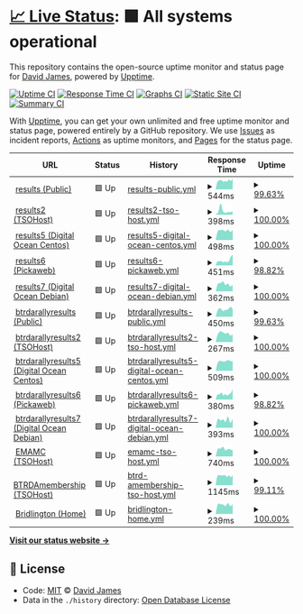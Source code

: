 # [📈 Live Status](https://David-A-James.github.io/upptime): <!--live status--> **🟩 All systems operational**

This repository contains the open-source uptime monitor and status page for [David James](https://David-A-James.github.io/upptime), powered by [Upptime](https://github.com/upptime/upptime).

[![Uptime CI](https://github.com/koj-co/upptime/workflows/Uptime%20CI/badge.svg)](https://github.com/koj-co/upptime/actions?query=workflow%3A%22Uptime+CI%22)
[![Response Time CI](https://github.com/koj-co/upptime/workflows/Response%20Time%20CI/badge.svg)](https://github.com/koj-co/upptime/actions?query=workflow%3A%22Response+Time+CI%22)
[![Graphs CI](https://github.com/koj-co/upptime/workflows/Graphs%20CI/badge.svg)](https://github.com/koj-co/upptime/actions?query=workflow%3A%22Graphs+CI%22)
[![Static Site CI](https://github.com/koj-co/upptime/workflows/Static%20Site%20CI/badge.svg)](https://github.com/koj-co/upptime/actions?query=workflow%3A%22Static+Site+CI%22)
[![Summary CI](https://github.com/koj-co/upptime/workflows/Summary%20CI/badge.svg)](https://github.com/koj-co/upptime/actions?query=workflow%3A%22Summary+CI%22)

With [Upptime](https://upptime.js.org), you can get your own unlimited and free uptime monitor and status page, powered entirely by a GitHub repository. We use [Issues](https://github.com/David-A-James/upptime/issues) as incident reports, [Actions](https://github.com/David-A-James/upptime/actions) as uptime monitors, and [Pages](https://David-A-James.github.io/upptime) for the status page.

<!--start: status pages-->
<!-- This summary is generated by Upptime (https://github.com/upptime/upptime) -->
<!-- Do not edit this manually, your changes will be overwritten -->
<!-- prettier-ignore -->
| URL | Status | History | Response Time | Uptime |
| --- | ------ | ------- | ------------- | ------ |
| <img alt="" src="https://favicons.githubusercontent.com/results.djames.org.uk" height="13"> [results (Public)](http://results.djames.org.uk/) | 🟩 Up | [results-public.yml](https://github.com/David-A-James/upptime/commits/HEAD/history/results-public.yml) | <details><summary><img alt="Response time graph" src="./graphs/results-public/response-time-week.png" height="20"> 544ms</summary><br><a href="https://David-A-James.github.io/upptime/history/results-public"><img alt="Response time 483" src="https://img.shields.io/endpoint?url=https%3A%2F%2Fraw.githubusercontent.com%2FDavid-A-James%2Fupptime%2FHEAD%2Fapi%2Fresults-public%2Fresponse-time.json"></a><br><a href="https://David-A-James.github.io/upptime/history/results-public"><img alt="24-hour response time 569" src="https://img.shields.io/endpoint?url=https%3A%2F%2Fraw.githubusercontent.com%2FDavid-A-James%2Fupptime%2FHEAD%2Fapi%2Fresults-public%2Fresponse-time-day.json"></a><br><a href="https://David-A-James.github.io/upptime/history/results-public"><img alt="7-day response time 544" src="https://img.shields.io/endpoint?url=https%3A%2F%2Fraw.githubusercontent.com%2FDavid-A-James%2Fupptime%2FHEAD%2Fapi%2Fresults-public%2Fresponse-time-week.json"></a><br><a href="https://David-A-James.github.io/upptime/history/results-public"><img alt="30-day response time 518" src="https://img.shields.io/endpoint?url=https%3A%2F%2Fraw.githubusercontent.com%2FDavid-A-James%2Fupptime%2FHEAD%2Fapi%2Fresults-public%2Fresponse-time-month.json"></a><br><a href="https://David-A-James.github.io/upptime/history/results-public"><img alt="1-year response time 483" src="https://img.shields.io/endpoint?url=https%3A%2F%2Fraw.githubusercontent.com%2FDavid-A-James%2Fupptime%2FHEAD%2Fapi%2Fresults-public%2Fresponse-time-year.json"></a></details> | <details><summary><a href="https://David-A-James.github.io/upptime/history/results-public">99.63%</a></summary><a href="https://David-A-James.github.io/upptime/history/results-public"><img alt="All-time uptime 99.91%" src="https://img.shields.io/endpoint?url=https%3A%2F%2Fraw.githubusercontent.com%2FDavid-A-James%2Fupptime%2FHEAD%2Fapi%2Fresults-public%2Fuptime.json"></a><br><a href="https://David-A-James.github.io/upptime/history/results-public"><img alt="24-hour uptime 100.00%" src="https://img.shields.io/endpoint?url=https%3A%2F%2Fraw.githubusercontent.com%2FDavid-A-James%2Fupptime%2FHEAD%2Fapi%2Fresults-public%2Fuptime-day.json"></a><br><a href="https://David-A-James.github.io/upptime/history/results-public"><img alt="7-day uptime 99.63%" src="https://img.shields.io/endpoint?url=https%3A%2F%2Fraw.githubusercontent.com%2FDavid-A-James%2Fupptime%2FHEAD%2Fapi%2Fresults-public%2Fuptime-week.json"></a><br><a href="https://David-A-James.github.io/upptime/history/results-public"><img alt="30-day uptime 99.76%" src="https://img.shields.io/endpoint?url=https%3A%2F%2Fraw.githubusercontent.com%2FDavid-A-James%2Fupptime%2FHEAD%2Fapi%2Fresults-public%2Fuptime-month.json"></a><br><a href="https://David-A-James.github.io/upptime/history/results-public"><img alt="1-year uptime 99.91%" src="https://img.shields.io/endpoint?url=https%3A%2F%2Fraw.githubusercontent.com%2FDavid-A-James%2Fupptime%2FHEAD%2Fapi%2Fresults-public%2Fuptime-year.json"></a></details>
| <img alt="" src="https://favicons.githubusercontent.com/results2.djames.org.uk" height="13"> [results2 (TSOHost)](http://results2.djames.org.uk/) | 🟩 Up | [results2-tso-host.yml](https://github.com/David-A-James/upptime/commits/HEAD/history/results2-tso-host.yml) | <details><summary><img alt="Response time graph" src="./graphs/results2-tso-host/response-time-week.png" height="20"> 398ms</summary><br><a href="https://David-A-James.github.io/upptime/history/results2-tso-host"><img alt="Response time 274" src="https://img.shields.io/endpoint?url=https%3A%2F%2Fraw.githubusercontent.com%2FDavid-A-James%2Fupptime%2FHEAD%2Fapi%2Fresults2-tso-host%2Fresponse-time.json"></a><br><a href="https://David-A-James.github.io/upptime/history/results2-tso-host"><img alt="24-hour response time 276" src="https://img.shields.io/endpoint?url=https%3A%2F%2Fraw.githubusercontent.com%2FDavid-A-James%2Fupptime%2FHEAD%2Fapi%2Fresults2-tso-host%2Fresponse-time-day.json"></a><br><a href="https://David-A-James.github.io/upptime/history/results2-tso-host"><img alt="7-day response time 398" src="https://img.shields.io/endpoint?url=https%3A%2F%2Fraw.githubusercontent.com%2FDavid-A-James%2Fupptime%2FHEAD%2Fapi%2Fresults2-tso-host%2Fresponse-time-week.json"></a><br><a href="https://David-A-James.github.io/upptime/history/results2-tso-host"><img alt="30-day response time 271" src="https://img.shields.io/endpoint?url=https%3A%2F%2Fraw.githubusercontent.com%2FDavid-A-James%2Fupptime%2FHEAD%2Fapi%2Fresults2-tso-host%2Fresponse-time-month.json"></a><br><a href="https://David-A-James.github.io/upptime/history/results2-tso-host"><img alt="1-year response time 274" src="https://img.shields.io/endpoint?url=https%3A%2F%2Fraw.githubusercontent.com%2FDavid-A-James%2Fupptime%2FHEAD%2Fapi%2Fresults2-tso-host%2Fresponse-time-year.json"></a></details> | <details><summary><a href="https://David-A-James.github.io/upptime/history/results2-tso-host">100.00%</a></summary><a href="https://David-A-James.github.io/upptime/history/results2-tso-host"><img alt="All-time uptime 99.94%" src="https://img.shields.io/endpoint?url=https%3A%2F%2Fraw.githubusercontent.com%2FDavid-A-James%2Fupptime%2FHEAD%2Fapi%2Fresults2-tso-host%2Fuptime.json"></a><br><a href="https://David-A-James.github.io/upptime/history/results2-tso-host"><img alt="24-hour uptime 100.00%" src="https://img.shields.io/endpoint?url=https%3A%2F%2Fraw.githubusercontent.com%2FDavid-A-James%2Fupptime%2FHEAD%2Fapi%2Fresults2-tso-host%2Fuptime-day.json"></a><br><a href="https://David-A-James.github.io/upptime/history/results2-tso-host"><img alt="7-day uptime 100.00%" src="https://img.shields.io/endpoint?url=https%3A%2F%2Fraw.githubusercontent.com%2FDavid-A-James%2Fupptime%2FHEAD%2Fapi%2Fresults2-tso-host%2Fuptime-week.json"></a><br><a href="https://David-A-James.github.io/upptime/history/results2-tso-host"><img alt="30-day uptime 100.00%" src="https://img.shields.io/endpoint?url=https%3A%2F%2Fraw.githubusercontent.com%2FDavid-A-James%2Fupptime%2FHEAD%2Fapi%2Fresults2-tso-host%2Fuptime-month.json"></a><br><a href="https://David-A-James.github.io/upptime/history/results2-tso-host"><img alt="1-year uptime 99.94%" src="https://img.shields.io/endpoint?url=https%3A%2F%2Fraw.githubusercontent.com%2FDavid-A-James%2Fupptime%2FHEAD%2Fapi%2Fresults2-tso-host%2Fuptime-year.json"></a></details>
| <img alt="" src="https://favicons.githubusercontent.com/results5.djames.org.uk" height="13"> [results5 (Digital Ocean Centos)](https://results5.djames.org.uk/) | 🟩 Up | [results5-digital-ocean-centos.yml](https://github.com/David-A-James/upptime/commits/HEAD/history/results5-digital-ocean-centos.yml) | <details><summary><img alt="Response time graph" src="./graphs/results5-digital-ocean-centos/response-time-week.png" height="20"> 498ms</summary><br><a href="https://David-A-James.github.io/upptime/history/results5-digital-ocean-centos"><img alt="Response time 468" src="https://img.shields.io/endpoint?url=https%3A%2F%2Fraw.githubusercontent.com%2FDavid-A-James%2Fupptime%2FHEAD%2Fapi%2Fresults5-digital-ocean-centos%2Fresponse-time.json"></a><br><a href="https://David-A-James.github.io/upptime/history/results5-digital-ocean-centos"><img alt="24-hour response time 468" src="https://img.shields.io/endpoint?url=https%3A%2F%2Fraw.githubusercontent.com%2FDavid-A-James%2Fupptime%2FHEAD%2Fapi%2Fresults5-digital-ocean-centos%2Fresponse-time-day.json"></a><br><a href="https://David-A-James.github.io/upptime/history/results5-digital-ocean-centos"><img alt="7-day response time 498" src="https://img.shields.io/endpoint?url=https%3A%2F%2Fraw.githubusercontent.com%2FDavid-A-James%2Fupptime%2FHEAD%2Fapi%2Fresults5-digital-ocean-centos%2Fresponse-time-week.json"></a><br><a href="https://David-A-James.github.io/upptime/history/results5-digital-ocean-centos"><img alt="30-day response time 504" src="https://img.shields.io/endpoint?url=https%3A%2F%2Fraw.githubusercontent.com%2FDavid-A-James%2Fupptime%2FHEAD%2Fapi%2Fresults5-digital-ocean-centos%2Fresponse-time-month.json"></a><br><a href="https://David-A-James.github.io/upptime/history/results5-digital-ocean-centos"><img alt="1-year response time 468" src="https://img.shields.io/endpoint?url=https%3A%2F%2Fraw.githubusercontent.com%2FDavid-A-James%2Fupptime%2FHEAD%2Fapi%2Fresults5-digital-ocean-centos%2Fresponse-time-year.json"></a></details> | <details><summary><a href="https://David-A-James.github.io/upptime/history/results5-digital-ocean-centos">100.00%</a></summary><a href="https://David-A-James.github.io/upptime/history/results5-digital-ocean-centos"><img alt="All-time uptime 100.00%" src="https://img.shields.io/endpoint?url=https%3A%2F%2Fraw.githubusercontent.com%2FDavid-A-James%2Fupptime%2FHEAD%2Fapi%2Fresults5-digital-ocean-centos%2Fuptime.json"></a><br><a href="https://David-A-James.github.io/upptime/history/results5-digital-ocean-centos"><img alt="24-hour uptime 100.00%" src="https://img.shields.io/endpoint?url=https%3A%2F%2Fraw.githubusercontent.com%2FDavid-A-James%2Fupptime%2FHEAD%2Fapi%2Fresults5-digital-ocean-centos%2Fuptime-day.json"></a><br><a href="https://David-A-James.github.io/upptime/history/results5-digital-ocean-centos"><img alt="7-day uptime 100.00%" src="https://img.shields.io/endpoint?url=https%3A%2F%2Fraw.githubusercontent.com%2FDavid-A-James%2Fupptime%2FHEAD%2Fapi%2Fresults5-digital-ocean-centos%2Fuptime-week.json"></a><br><a href="https://David-A-James.github.io/upptime/history/results5-digital-ocean-centos"><img alt="30-day uptime 100.00%" src="https://img.shields.io/endpoint?url=https%3A%2F%2Fraw.githubusercontent.com%2FDavid-A-James%2Fupptime%2FHEAD%2Fapi%2Fresults5-digital-ocean-centos%2Fuptime-month.json"></a><br><a href="https://David-A-James.github.io/upptime/history/results5-digital-ocean-centos"><img alt="1-year uptime 100.00%" src="https://img.shields.io/endpoint?url=https%3A%2F%2Fraw.githubusercontent.com%2FDavid-A-James%2Fupptime%2FHEAD%2Fapi%2Fresults5-digital-ocean-centos%2Fuptime-year.json"></a></details>
| <img alt="" src="https://favicons.githubusercontent.com/results6.djames.org.uk" height="13"> [results6 (Pickaweb)](https://results6.djames.org.uk/) | 🟩 Up | [results6-pickaweb.yml](https://github.com/David-A-James/upptime/commits/HEAD/history/results6-pickaweb.yml) | <details><summary><img alt="Response time graph" src="./graphs/results6-pickaweb/response-time-week.png" height="20"> 451ms</summary><br><a href="https://David-A-James.github.io/upptime/history/results6-pickaweb"><img alt="Response time 451" src="https://img.shields.io/endpoint?url=https%3A%2F%2Fraw.githubusercontent.com%2FDavid-A-James%2Fupptime%2FHEAD%2Fapi%2Fresults6-pickaweb%2Fresponse-time.json"></a><br><a href="https://David-A-James.github.io/upptime/history/results6-pickaweb"><img alt="24-hour response time 610" src="https://img.shields.io/endpoint?url=https%3A%2F%2Fraw.githubusercontent.com%2FDavid-A-James%2Fupptime%2FHEAD%2Fapi%2Fresults6-pickaweb%2Fresponse-time-day.json"></a><br><a href="https://David-A-James.github.io/upptime/history/results6-pickaweb"><img alt="7-day response time 451" src="https://img.shields.io/endpoint?url=https%3A%2F%2Fraw.githubusercontent.com%2FDavid-A-James%2Fupptime%2FHEAD%2Fapi%2Fresults6-pickaweb%2Fresponse-time-week.json"></a><br><a href="https://David-A-James.github.io/upptime/history/results6-pickaweb"><img alt="30-day response time 407" src="https://img.shields.io/endpoint?url=https%3A%2F%2Fraw.githubusercontent.com%2FDavid-A-James%2Fupptime%2FHEAD%2Fapi%2Fresults6-pickaweb%2Fresponse-time-month.json"></a><br><a href="https://David-A-James.github.io/upptime/history/results6-pickaweb"><img alt="1-year response time 451" src="https://img.shields.io/endpoint?url=https%3A%2F%2Fraw.githubusercontent.com%2FDavid-A-James%2Fupptime%2FHEAD%2Fapi%2Fresults6-pickaweb%2Fresponse-time-year.json"></a></details> | <details><summary><a href="https://David-A-James.github.io/upptime/history/results6-pickaweb">98.82%</a></summary><a href="https://David-A-James.github.io/upptime/history/results6-pickaweb"><img alt="All-time uptime 99.81%" src="https://img.shields.io/endpoint?url=https%3A%2F%2Fraw.githubusercontent.com%2FDavid-A-James%2Fupptime%2FHEAD%2Fapi%2Fresults6-pickaweb%2Fuptime.json"></a><br><a href="https://David-A-James.github.io/upptime/history/results6-pickaweb"><img alt="24-hour uptime 94.33%" src="https://img.shields.io/endpoint?url=https%3A%2F%2Fraw.githubusercontent.com%2FDavid-A-James%2Fupptime%2FHEAD%2Fapi%2Fresults6-pickaweb%2Fuptime-day.json"></a><br><a href="https://David-A-James.github.io/upptime/history/results6-pickaweb"><img alt="7-day uptime 98.82%" src="https://img.shields.io/endpoint?url=https%3A%2F%2Fraw.githubusercontent.com%2FDavid-A-James%2Fupptime%2FHEAD%2Fapi%2Fresults6-pickaweb%2Fuptime-week.json"></a><br><a href="https://David-A-James.github.io/upptime/history/results6-pickaweb"><img alt="30-day uptime 99.47%" src="https://img.shields.io/endpoint?url=https%3A%2F%2Fraw.githubusercontent.com%2FDavid-A-James%2Fupptime%2FHEAD%2Fapi%2Fresults6-pickaweb%2Fuptime-month.json"></a><br><a href="https://David-A-James.github.io/upptime/history/results6-pickaweb"><img alt="1-year uptime 99.81%" src="https://img.shields.io/endpoint?url=https%3A%2F%2Fraw.githubusercontent.com%2FDavid-A-James%2Fupptime%2FHEAD%2Fapi%2Fresults6-pickaweb%2Fuptime-year.json"></a></details>
| <img alt="" src="https://favicons.githubusercontent.com/results7.djames.org.uk" height="13"> [results7 (Digital Ocean Debian)](https://results7.djames.org.uk/) | 🟩 Up | [results7-digital-ocean-debian.yml](https://github.com/David-A-James/upptime/commits/HEAD/history/results7-digital-ocean-debian.yml) | <details><summary><img alt="Response time graph" src="./graphs/results7-digital-ocean-debian/response-time-week.png" height="20"> 362ms</summary><br><a href="https://David-A-James.github.io/upptime/history/results7-digital-ocean-debian"><img alt="Response time 352" src="https://img.shields.io/endpoint?url=https%3A%2F%2Fraw.githubusercontent.com%2FDavid-A-James%2Fupptime%2FHEAD%2Fapi%2Fresults7-digital-ocean-debian%2Fresponse-time.json"></a><br><a href="https://David-A-James.github.io/upptime/history/results7-digital-ocean-debian"><img alt="24-hour response time 259" src="https://img.shields.io/endpoint?url=https%3A%2F%2Fraw.githubusercontent.com%2FDavid-A-James%2Fupptime%2FHEAD%2Fapi%2Fresults7-digital-ocean-debian%2Fresponse-time-day.json"></a><br><a href="https://David-A-James.github.io/upptime/history/results7-digital-ocean-debian"><img alt="7-day response time 362" src="https://img.shields.io/endpoint?url=https%3A%2F%2Fraw.githubusercontent.com%2FDavid-A-James%2Fupptime%2FHEAD%2Fapi%2Fresults7-digital-ocean-debian%2Fresponse-time-week.json"></a><br><a href="https://David-A-James.github.io/upptime/history/results7-digital-ocean-debian"><img alt="30-day response time 370" src="https://img.shields.io/endpoint?url=https%3A%2F%2Fraw.githubusercontent.com%2FDavid-A-James%2Fupptime%2FHEAD%2Fapi%2Fresults7-digital-ocean-debian%2Fresponse-time-month.json"></a><br><a href="https://David-A-James.github.io/upptime/history/results7-digital-ocean-debian"><img alt="1-year response time 352" src="https://img.shields.io/endpoint?url=https%3A%2F%2Fraw.githubusercontent.com%2FDavid-A-James%2Fupptime%2FHEAD%2Fapi%2Fresults7-digital-ocean-debian%2Fresponse-time-year.json"></a></details> | <details><summary><a href="https://David-A-James.github.io/upptime/history/results7-digital-ocean-debian">100.00%</a></summary><a href="https://David-A-James.github.io/upptime/history/results7-digital-ocean-debian"><img alt="All-time uptime 100.00%" src="https://img.shields.io/endpoint?url=https%3A%2F%2Fraw.githubusercontent.com%2FDavid-A-James%2Fupptime%2FHEAD%2Fapi%2Fresults7-digital-ocean-debian%2Fuptime.json"></a><br><a href="https://David-A-James.github.io/upptime/history/results7-digital-ocean-debian"><img alt="24-hour uptime 100.00%" src="https://img.shields.io/endpoint?url=https%3A%2F%2Fraw.githubusercontent.com%2FDavid-A-James%2Fupptime%2FHEAD%2Fapi%2Fresults7-digital-ocean-debian%2Fuptime-day.json"></a><br><a href="https://David-A-James.github.io/upptime/history/results7-digital-ocean-debian"><img alt="7-day uptime 100.00%" src="https://img.shields.io/endpoint?url=https%3A%2F%2Fraw.githubusercontent.com%2FDavid-A-James%2Fupptime%2FHEAD%2Fapi%2Fresults7-digital-ocean-debian%2Fuptime-week.json"></a><br><a href="https://David-A-James.github.io/upptime/history/results7-digital-ocean-debian"><img alt="30-day uptime 100.00%" src="https://img.shields.io/endpoint?url=https%3A%2F%2Fraw.githubusercontent.com%2FDavid-A-James%2Fupptime%2FHEAD%2Fapi%2Fresults7-digital-ocean-debian%2Fuptime-month.json"></a><br><a href="https://David-A-James.github.io/upptime/history/results7-digital-ocean-debian"><img alt="1-year uptime 100.00%" src="https://img.shields.io/endpoint?url=https%3A%2F%2Fraw.githubusercontent.com%2FDavid-A-James%2Fupptime%2FHEAD%2Fapi%2Fresults7-digital-ocean-debian%2Fuptime-year.json"></a></details>
| <img alt="" src="https://favicons.githubusercontent.com/results.btrdarallyresults.co.uk" height="13"> [btrdarallyresults (Public)](http://results.btrdarallyresults.co.uk/) | 🟩 Up | [btrdarallyresults-public.yml](https://github.com/David-A-James/upptime/commits/HEAD/history/btrdarallyresults-public.yml) | <details><summary><img alt="Response time graph" src="./graphs/btrdarallyresults-public/response-time-week.png" height="20"> 450ms</summary><br><a href="https://David-A-James.github.io/upptime/history/btrdarallyresults-public"><img alt="Response time 418" src="https://img.shields.io/endpoint?url=https%3A%2F%2Fraw.githubusercontent.com%2FDavid-A-James%2Fupptime%2FHEAD%2Fapi%2Fbtrdarallyresults-public%2Fresponse-time.json"></a><br><a href="https://David-A-James.github.io/upptime/history/btrdarallyresults-public"><img alt="24-hour response time 353" src="https://img.shields.io/endpoint?url=https%3A%2F%2Fraw.githubusercontent.com%2FDavid-A-James%2Fupptime%2FHEAD%2Fapi%2Fbtrdarallyresults-public%2Fresponse-time-day.json"></a><br><a href="https://David-A-James.github.io/upptime/history/btrdarallyresults-public"><img alt="7-day response time 450" src="https://img.shields.io/endpoint?url=https%3A%2F%2Fraw.githubusercontent.com%2FDavid-A-James%2Fupptime%2FHEAD%2Fapi%2Fbtrdarallyresults-public%2Fresponse-time-week.json"></a><br><a href="https://David-A-James.github.io/upptime/history/btrdarallyresults-public"><img alt="30-day response time 431" src="https://img.shields.io/endpoint?url=https%3A%2F%2Fraw.githubusercontent.com%2FDavid-A-James%2Fupptime%2FHEAD%2Fapi%2Fbtrdarallyresults-public%2Fresponse-time-month.json"></a><br><a href="https://David-A-James.github.io/upptime/history/btrdarallyresults-public"><img alt="1-year response time 418" src="https://img.shields.io/endpoint?url=https%3A%2F%2Fraw.githubusercontent.com%2FDavid-A-James%2Fupptime%2FHEAD%2Fapi%2Fbtrdarallyresults-public%2Fresponse-time-year.json"></a></details> | <details><summary><a href="https://David-A-James.github.io/upptime/history/btrdarallyresults-public">99.63%</a></summary><a href="https://David-A-James.github.io/upptime/history/btrdarallyresults-public"><img alt="All-time uptime 99.85%" src="https://img.shields.io/endpoint?url=https%3A%2F%2Fraw.githubusercontent.com%2FDavid-A-James%2Fupptime%2FHEAD%2Fapi%2Fbtrdarallyresults-public%2Fuptime.json"></a><br><a href="https://David-A-James.github.io/upptime/history/btrdarallyresults-public"><img alt="24-hour uptime 100.00%" src="https://img.shields.io/endpoint?url=https%3A%2F%2Fraw.githubusercontent.com%2FDavid-A-James%2Fupptime%2FHEAD%2Fapi%2Fbtrdarallyresults-public%2Fuptime-day.json"></a><br><a href="https://David-A-James.github.io/upptime/history/btrdarallyresults-public"><img alt="7-day uptime 99.63%" src="https://img.shields.io/endpoint?url=https%3A%2F%2Fraw.githubusercontent.com%2FDavid-A-James%2Fupptime%2FHEAD%2Fapi%2Fbtrdarallyresults-public%2Fuptime-week.json"></a><br><a href="https://David-A-James.github.io/upptime/history/btrdarallyresults-public"><img alt="30-day uptime 99.71%" src="https://img.shields.io/endpoint?url=https%3A%2F%2Fraw.githubusercontent.com%2FDavid-A-James%2Fupptime%2FHEAD%2Fapi%2Fbtrdarallyresults-public%2Fuptime-month.json"></a><br><a href="https://David-A-James.github.io/upptime/history/btrdarallyresults-public"><img alt="1-year uptime 99.85%" src="https://img.shields.io/endpoint?url=https%3A%2F%2Fraw.githubusercontent.com%2FDavid-A-James%2Fupptime%2FHEAD%2Fapi%2Fbtrdarallyresults-public%2Fuptime-year.json"></a></details>
| <img alt="" src="https://favicons.githubusercontent.com/results2.btrdarallyresults.co.uk" height="13"> [btrdarallyresults2 (TSOHost)](http://results2.btrdarallyresults.co.uk/) | 🟩 Up | [btrdarallyresults2-tso-host.yml](https://github.com/David-A-James/upptime/commits/HEAD/history/btrdarallyresults2-tso-host.yml) | <details><summary><img alt="Response time graph" src="./graphs/btrdarallyresults2-tso-host/response-time-week.png" height="20"> 267ms</summary><br><a href="https://David-A-James.github.io/upptime/history/btrdarallyresults2-tso-host"><img alt="Response time 264" src="https://img.shields.io/endpoint?url=https%3A%2F%2Fraw.githubusercontent.com%2FDavid-A-James%2Fupptime%2FHEAD%2Fapi%2Fbtrdarallyresults2-tso-host%2Fresponse-time.json"></a><br><a href="https://David-A-James.github.io/upptime/history/btrdarallyresults2-tso-host"><img alt="24-hour response time 273" src="https://img.shields.io/endpoint?url=https%3A%2F%2Fraw.githubusercontent.com%2FDavid-A-James%2Fupptime%2FHEAD%2Fapi%2Fbtrdarallyresults2-tso-host%2Fresponse-time-day.json"></a><br><a href="https://David-A-James.github.io/upptime/history/btrdarallyresults2-tso-host"><img alt="7-day response time 267" src="https://img.shields.io/endpoint?url=https%3A%2F%2Fraw.githubusercontent.com%2FDavid-A-James%2Fupptime%2FHEAD%2Fapi%2Fbtrdarallyresults2-tso-host%2Fresponse-time-week.json"></a><br><a href="https://David-A-James.github.io/upptime/history/btrdarallyresults2-tso-host"><img alt="30-day response time 252" src="https://img.shields.io/endpoint?url=https%3A%2F%2Fraw.githubusercontent.com%2FDavid-A-James%2Fupptime%2FHEAD%2Fapi%2Fbtrdarallyresults2-tso-host%2Fresponse-time-month.json"></a><br><a href="https://David-A-James.github.io/upptime/history/btrdarallyresults2-tso-host"><img alt="1-year response time 264" src="https://img.shields.io/endpoint?url=https%3A%2F%2Fraw.githubusercontent.com%2FDavid-A-James%2Fupptime%2FHEAD%2Fapi%2Fbtrdarallyresults2-tso-host%2Fresponse-time-year.json"></a></details> | <details><summary><a href="https://David-A-James.github.io/upptime/history/btrdarallyresults2-tso-host">100.00%</a></summary><a href="https://David-A-James.github.io/upptime/history/btrdarallyresults2-tso-host"><img alt="All-time uptime 99.94%" src="https://img.shields.io/endpoint?url=https%3A%2F%2Fraw.githubusercontent.com%2FDavid-A-James%2Fupptime%2FHEAD%2Fapi%2Fbtrdarallyresults2-tso-host%2Fuptime.json"></a><br><a href="https://David-A-James.github.io/upptime/history/btrdarallyresults2-tso-host"><img alt="24-hour uptime 100.00%" src="https://img.shields.io/endpoint?url=https%3A%2F%2Fraw.githubusercontent.com%2FDavid-A-James%2Fupptime%2FHEAD%2Fapi%2Fbtrdarallyresults2-tso-host%2Fuptime-day.json"></a><br><a href="https://David-A-James.github.io/upptime/history/btrdarallyresults2-tso-host"><img alt="7-day uptime 100.00%" src="https://img.shields.io/endpoint?url=https%3A%2F%2Fraw.githubusercontent.com%2FDavid-A-James%2Fupptime%2FHEAD%2Fapi%2Fbtrdarallyresults2-tso-host%2Fuptime-week.json"></a><br><a href="https://David-A-James.github.io/upptime/history/btrdarallyresults2-tso-host"><img alt="30-day uptime 100.00%" src="https://img.shields.io/endpoint?url=https%3A%2F%2Fraw.githubusercontent.com%2FDavid-A-James%2Fupptime%2FHEAD%2Fapi%2Fbtrdarallyresults2-tso-host%2Fuptime-month.json"></a><br><a href="https://David-A-James.github.io/upptime/history/btrdarallyresults2-tso-host"><img alt="1-year uptime 99.94%" src="https://img.shields.io/endpoint?url=https%3A%2F%2Fraw.githubusercontent.com%2FDavid-A-James%2Fupptime%2FHEAD%2Fapi%2Fbtrdarallyresults2-tso-host%2Fuptime-year.json"></a></details>
| <img alt="" src="https://favicons.githubusercontent.com/results5.btrdarallyresults.co.uk" height="13"> [btrdarallyresults5 (Digital Ocean Centos)](https://results5.btrdarallyresults.co.uk/) | 🟩 Up | [btrdarallyresults5-digital-ocean-centos.yml](https://github.com/David-A-James/upptime/commits/HEAD/history/btrdarallyresults5-digital-ocean-centos.yml) | <details><summary><img alt="Response time graph" src="./graphs/btrdarallyresults5-digital-ocean-centos/response-time-week.png" height="20"> 509ms</summary><br><a href="https://David-A-James.github.io/upptime/history/btrdarallyresults5-digital-ocean-centos"><img alt="Response time 444" src="https://img.shields.io/endpoint?url=https%3A%2F%2Fraw.githubusercontent.com%2FDavid-A-James%2Fupptime%2FHEAD%2Fapi%2Fbtrdarallyresults5-digital-ocean-centos%2Fresponse-time.json"></a><br><a href="https://David-A-James.github.io/upptime/history/btrdarallyresults5-digital-ocean-centos"><img alt="24-hour response time 485" src="https://img.shields.io/endpoint?url=https%3A%2F%2Fraw.githubusercontent.com%2FDavid-A-James%2Fupptime%2FHEAD%2Fapi%2Fbtrdarallyresults5-digital-ocean-centos%2Fresponse-time-day.json"></a><br><a href="https://David-A-James.github.io/upptime/history/btrdarallyresults5-digital-ocean-centos"><img alt="7-day response time 509" src="https://img.shields.io/endpoint?url=https%3A%2F%2Fraw.githubusercontent.com%2FDavid-A-James%2Fupptime%2FHEAD%2Fapi%2Fbtrdarallyresults5-digital-ocean-centos%2Fresponse-time-week.json"></a><br><a href="https://David-A-James.github.io/upptime/history/btrdarallyresults5-digital-ocean-centos"><img alt="30-day response time 488" src="https://img.shields.io/endpoint?url=https%3A%2F%2Fraw.githubusercontent.com%2FDavid-A-James%2Fupptime%2FHEAD%2Fapi%2Fbtrdarallyresults5-digital-ocean-centos%2Fresponse-time-month.json"></a><br><a href="https://David-A-James.github.io/upptime/history/btrdarallyresults5-digital-ocean-centos"><img alt="1-year response time 444" src="https://img.shields.io/endpoint?url=https%3A%2F%2Fraw.githubusercontent.com%2FDavid-A-James%2Fupptime%2FHEAD%2Fapi%2Fbtrdarallyresults5-digital-ocean-centos%2Fresponse-time-year.json"></a></details> | <details><summary><a href="https://David-A-James.github.io/upptime/history/btrdarallyresults5-digital-ocean-centos">100.00%</a></summary><a href="https://David-A-James.github.io/upptime/history/btrdarallyresults5-digital-ocean-centos"><img alt="All-time uptime 100.00%" src="https://img.shields.io/endpoint?url=https%3A%2F%2Fraw.githubusercontent.com%2FDavid-A-James%2Fupptime%2FHEAD%2Fapi%2Fbtrdarallyresults5-digital-ocean-centos%2Fuptime.json"></a><br><a href="https://David-A-James.github.io/upptime/history/btrdarallyresults5-digital-ocean-centos"><img alt="24-hour uptime 100.00%" src="https://img.shields.io/endpoint?url=https%3A%2F%2Fraw.githubusercontent.com%2FDavid-A-James%2Fupptime%2FHEAD%2Fapi%2Fbtrdarallyresults5-digital-ocean-centos%2Fuptime-day.json"></a><br><a href="https://David-A-James.github.io/upptime/history/btrdarallyresults5-digital-ocean-centos"><img alt="7-day uptime 100.00%" src="https://img.shields.io/endpoint?url=https%3A%2F%2Fraw.githubusercontent.com%2FDavid-A-James%2Fupptime%2FHEAD%2Fapi%2Fbtrdarallyresults5-digital-ocean-centos%2Fuptime-week.json"></a><br><a href="https://David-A-James.github.io/upptime/history/btrdarallyresults5-digital-ocean-centos"><img alt="30-day uptime 100.00%" src="https://img.shields.io/endpoint?url=https%3A%2F%2Fraw.githubusercontent.com%2FDavid-A-James%2Fupptime%2FHEAD%2Fapi%2Fbtrdarallyresults5-digital-ocean-centos%2Fuptime-month.json"></a><br><a href="https://David-A-James.github.io/upptime/history/btrdarallyresults5-digital-ocean-centos"><img alt="1-year uptime 100.00%" src="https://img.shields.io/endpoint?url=https%3A%2F%2Fraw.githubusercontent.com%2FDavid-A-James%2Fupptime%2FHEAD%2Fapi%2Fbtrdarallyresults5-digital-ocean-centos%2Fuptime-year.json"></a></details>
| <img alt="" src="https://favicons.githubusercontent.com/results6.btrdarallyresults.co.uk" height="13"> [btrdarallyresults6 (Pickaweb)](https://results6.btrdarallyresults.co.uk/) | 🟩 Up | [btrdarallyresults6-pickaweb.yml](https://github.com/David-A-James/upptime/commits/HEAD/history/btrdarallyresults6-pickaweb.yml) | <details><summary><img alt="Response time graph" src="./graphs/btrdarallyresults6-pickaweb/response-time-week.png" height="20"> 380ms</summary><br><a href="https://David-A-James.github.io/upptime/history/btrdarallyresults6-pickaweb"><img alt="Response time 402" src="https://img.shields.io/endpoint?url=https%3A%2F%2Fraw.githubusercontent.com%2FDavid-A-James%2Fupptime%2FHEAD%2Fapi%2Fbtrdarallyresults6-pickaweb%2Fresponse-time.json"></a><br><a href="https://David-A-James.github.io/upptime/history/btrdarallyresults6-pickaweb"><img alt="24-hour response time 468" src="https://img.shields.io/endpoint?url=https%3A%2F%2Fraw.githubusercontent.com%2FDavid-A-James%2Fupptime%2FHEAD%2Fapi%2Fbtrdarallyresults6-pickaweb%2Fresponse-time-day.json"></a><br><a href="https://David-A-James.github.io/upptime/history/btrdarallyresults6-pickaweb"><img alt="7-day response time 380" src="https://img.shields.io/endpoint?url=https%3A%2F%2Fraw.githubusercontent.com%2FDavid-A-James%2Fupptime%2FHEAD%2Fapi%2Fbtrdarallyresults6-pickaweb%2Fresponse-time-week.json"></a><br><a href="https://David-A-James.github.io/upptime/history/btrdarallyresults6-pickaweb"><img alt="30-day response time 350" src="https://img.shields.io/endpoint?url=https%3A%2F%2Fraw.githubusercontent.com%2FDavid-A-James%2Fupptime%2FHEAD%2Fapi%2Fbtrdarallyresults6-pickaweb%2Fresponse-time-month.json"></a><br><a href="https://David-A-James.github.io/upptime/history/btrdarallyresults6-pickaweb"><img alt="1-year response time 402" src="https://img.shields.io/endpoint?url=https%3A%2F%2Fraw.githubusercontent.com%2FDavid-A-James%2Fupptime%2FHEAD%2Fapi%2Fbtrdarallyresults6-pickaweb%2Fresponse-time-year.json"></a></details> | <details><summary><a href="https://David-A-James.github.io/upptime/history/btrdarallyresults6-pickaweb">98.82%</a></summary><a href="https://David-A-James.github.io/upptime/history/btrdarallyresults6-pickaweb"><img alt="All-time uptime 99.82%" src="https://img.shields.io/endpoint?url=https%3A%2F%2Fraw.githubusercontent.com%2FDavid-A-James%2Fupptime%2FHEAD%2Fapi%2Fbtrdarallyresults6-pickaweb%2Fuptime.json"></a><br><a href="https://David-A-James.github.io/upptime/history/btrdarallyresults6-pickaweb"><img alt="24-hour uptime 94.34%" src="https://img.shields.io/endpoint?url=https%3A%2F%2Fraw.githubusercontent.com%2FDavid-A-James%2Fupptime%2FHEAD%2Fapi%2Fbtrdarallyresults6-pickaweb%2Fuptime-day.json"></a><br><a href="https://David-A-James.github.io/upptime/history/btrdarallyresults6-pickaweb"><img alt="7-day uptime 98.82%" src="https://img.shields.io/endpoint?url=https%3A%2F%2Fraw.githubusercontent.com%2FDavid-A-James%2Fupptime%2FHEAD%2Fapi%2Fbtrdarallyresults6-pickaweb%2Fuptime-week.json"></a><br><a href="https://David-A-James.github.io/upptime/history/btrdarallyresults6-pickaweb"><img alt="30-day uptime 99.47%" src="https://img.shields.io/endpoint?url=https%3A%2F%2Fraw.githubusercontent.com%2FDavid-A-James%2Fupptime%2FHEAD%2Fapi%2Fbtrdarallyresults6-pickaweb%2Fuptime-month.json"></a><br><a href="https://David-A-James.github.io/upptime/history/btrdarallyresults6-pickaweb"><img alt="1-year uptime 99.82%" src="https://img.shields.io/endpoint?url=https%3A%2F%2Fraw.githubusercontent.com%2FDavid-A-James%2Fupptime%2FHEAD%2Fapi%2Fbtrdarallyresults6-pickaweb%2Fuptime-year.json"></a></details>
| <img alt="" src="https://favicons.githubusercontent.com/results7.btrdarallyresults.co.uk" height="13"> [btrdarallyresults7 (Digital Ocean Debian)](https://results7.btrdarallyresults.co.uk/) | 🟩 Up | [btrdarallyresults7-digital-ocean-debian.yml](https://github.com/David-A-James/upptime/commits/HEAD/history/btrdarallyresults7-digital-ocean-debian.yml) | <details><summary><img alt="Response time graph" src="./graphs/btrdarallyresults7-digital-ocean-debian/response-time-week.png" height="20"> 393ms</summary><br><a href="https://David-A-James.github.io/upptime/history/btrdarallyresults7-digital-ocean-debian"><img alt="Response time 338" src="https://img.shields.io/endpoint?url=https%3A%2F%2Fraw.githubusercontent.com%2FDavid-A-James%2Fupptime%2FHEAD%2Fapi%2Fbtrdarallyresults7-digital-ocean-debian%2Fresponse-time.json"></a><br><a href="https://David-A-James.github.io/upptime/history/btrdarallyresults7-digital-ocean-debian"><img alt="24-hour response time 344" src="https://img.shields.io/endpoint?url=https%3A%2F%2Fraw.githubusercontent.com%2FDavid-A-James%2Fupptime%2FHEAD%2Fapi%2Fbtrdarallyresults7-digital-ocean-debian%2Fresponse-time-day.json"></a><br><a href="https://David-A-James.github.io/upptime/history/btrdarallyresults7-digital-ocean-debian"><img alt="7-day response time 393" src="https://img.shields.io/endpoint?url=https%3A%2F%2Fraw.githubusercontent.com%2FDavid-A-James%2Fupptime%2FHEAD%2Fapi%2Fbtrdarallyresults7-digital-ocean-debian%2Fresponse-time-week.json"></a><br><a href="https://David-A-James.github.io/upptime/history/btrdarallyresults7-digital-ocean-debian"><img alt="30-day response time 367" src="https://img.shields.io/endpoint?url=https%3A%2F%2Fraw.githubusercontent.com%2FDavid-A-James%2Fupptime%2FHEAD%2Fapi%2Fbtrdarallyresults7-digital-ocean-debian%2Fresponse-time-month.json"></a><br><a href="https://David-A-James.github.io/upptime/history/btrdarallyresults7-digital-ocean-debian"><img alt="1-year response time 338" src="https://img.shields.io/endpoint?url=https%3A%2F%2Fraw.githubusercontent.com%2FDavid-A-James%2Fupptime%2FHEAD%2Fapi%2Fbtrdarallyresults7-digital-ocean-debian%2Fresponse-time-year.json"></a></details> | <details><summary><a href="https://David-A-James.github.io/upptime/history/btrdarallyresults7-digital-ocean-debian">100.00%</a></summary><a href="https://David-A-James.github.io/upptime/history/btrdarallyresults7-digital-ocean-debian"><img alt="All-time uptime 100.00%" src="https://img.shields.io/endpoint?url=https%3A%2F%2Fraw.githubusercontent.com%2FDavid-A-James%2Fupptime%2FHEAD%2Fapi%2Fbtrdarallyresults7-digital-ocean-debian%2Fuptime.json"></a><br><a href="https://David-A-James.github.io/upptime/history/btrdarallyresults7-digital-ocean-debian"><img alt="24-hour uptime 100.00%" src="https://img.shields.io/endpoint?url=https%3A%2F%2Fraw.githubusercontent.com%2FDavid-A-James%2Fupptime%2FHEAD%2Fapi%2Fbtrdarallyresults7-digital-ocean-debian%2Fuptime-day.json"></a><br><a href="https://David-A-James.github.io/upptime/history/btrdarallyresults7-digital-ocean-debian"><img alt="7-day uptime 100.00%" src="https://img.shields.io/endpoint?url=https%3A%2F%2Fraw.githubusercontent.com%2FDavid-A-James%2Fupptime%2FHEAD%2Fapi%2Fbtrdarallyresults7-digital-ocean-debian%2Fuptime-week.json"></a><br><a href="https://David-A-James.github.io/upptime/history/btrdarallyresults7-digital-ocean-debian"><img alt="30-day uptime 100.00%" src="https://img.shields.io/endpoint?url=https%3A%2F%2Fraw.githubusercontent.com%2FDavid-A-James%2Fupptime%2FHEAD%2Fapi%2Fbtrdarallyresults7-digital-ocean-debian%2Fuptime-month.json"></a><br><a href="https://David-A-James.github.io/upptime/history/btrdarallyresults7-digital-ocean-debian"><img alt="1-year uptime 100.00%" src="https://img.shields.io/endpoint?url=https%3A%2F%2Fraw.githubusercontent.com%2FDavid-A-James%2Fupptime%2FHEAD%2Fapi%2Fbtrdarallyresults7-digital-ocean-debian%2Fuptime-year.json"></a></details>
| <img alt="" src="https://favicons.githubusercontent.com/emamc.org.uk" height="13"> [EMAMC (TSOHost)](https://emamc.org.uk/) | 🟩 Up | [emamc-tso-host.yml](https://github.com/David-A-James/upptime/commits/HEAD/history/emamc-tso-host.yml) | <details><summary><img alt="Response time graph" src="./graphs/emamc-tso-host/response-time-week.png" height="20"> 740ms</summary><br><a href="https://David-A-James.github.io/upptime/history/emamc-tso-host"><img alt="Response time 676" src="https://img.shields.io/endpoint?url=https%3A%2F%2Fraw.githubusercontent.com%2FDavid-A-James%2Fupptime%2FHEAD%2Fapi%2Femamc-tso-host%2Fresponse-time.json"></a><br><a href="https://David-A-James.github.io/upptime/history/emamc-tso-host"><img alt="24-hour response time 570" src="https://img.shields.io/endpoint?url=https%3A%2F%2Fraw.githubusercontent.com%2FDavid-A-James%2Fupptime%2FHEAD%2Fapi%2Femamc-tso-host%2Fresponse-time-day.json"></a><br><a href="https://David-A-James.github.io/upptime/history/emamc-tso-host"><img alt="7-day response time 740" src="https://img.shields.io/endpoint?url=https%3A%2F%2Fraw.githubusercontent.com%2FDavid-A-James%2Fupptime%2FHEAD%2Fapi%2Femamc-tso-host%2Fresponse-time-week.json"></a><br><a href="https://David-A-James.github.io/upptime/history/emamc-tso-host"><img alt="30-day response time 711" src="https://img.shields.io/endpoint?url=https%3A%2F%2Fraw.githubusercontent.com%2FDavid-A-James%2Fupptime%2FHEAD%2Fapi%2Femamc-tso-host%2Fresponse-time-month.json"></a><br><a href="https://David-A-James.github.io/upptime/history/emamc-tso-host"><img alt="1-year response time 676" src="https://img.shields.io/endpoint?url=https%3A%2F%2Fraw.githubusercontent.com%2FDavid-A-James%2Fupptime%2FHEAD%2Fapi%2Femamc-tso-host%2Fresponse-time-year.json"></a></details> | <details><summary><a href="https://David-A-James.github.io/upptime/history/emamc-tso-host">100.00%</a></summary><a href="https://David-A-James.github.io/upptime/history/emamc-tso-host"><img alt="All-time uptime 99.98%" src="https://img.shields.io/endpoint?url=https%3A%2F%2Fraw.githubusercontent.com%2FDavid-A-James%2Fupptime%2FHEAD%2Fapi%2Femamc-tso-host%2Fuptime.json"></a><br><a href="https://David-A-James.github.io/upptime/history/emamc-tso-host"><img alt="24-hour uptime 100.00%" src="https://img.shields.io/endpoint?url=https%3A%2F%2Fraw.githubusercontent.com%2FDavid-A-James%2Fupptime%2FHEAD%2Fapi%2Femamc-tso-host%2Fuptime-day.json"></a><br><a href="https://David-A-James.github.io/upptime/history/emamc-tso-host"><img alt="7-day uptime 100.00%" src="https://img.shields.io/endpoint?url=https%3A%2F%2Fraw.githubusercontent.com%2FDavid-A-James%2Fupptime%2FHEAD%2Fapi%2Femamc-tso-host%2Fuptime-week.json"></a><br><a href="https://David-A-James.github.io/upptime/history/emamc-tso-host"><img alt="30-day uptime 99.92%" src="https://img.shields.io/endpoint?url=https%3A%2F%2Fraw.githubusercontent.com%2FDavid-A-James%2Fupptime%2FHEAD%2Fapi%2Femamc-tso-host%2Fuptime-month.json"></a><br><a href="https://David-A-James.github.io/upptime/history/emamc-tso-host"><img alt="1-year uptime 99.98%" src="https://img.shields.io/endpoint?url=https%3A%2F%2Fraw.githubusercontent.com%2FDavid-A-James%2Fupptime%2FHEAD%2Fapi%2Femamc-tso-host%2Fuptime-year.json"></a></details>
| <img alt="" src="https://favicons.githubusercontent.com/btrdamembership.com" height="13"> [BTRDAmembership (TSOHost)](https://btrdamembership.com/) | 🟩 Up | [btrd-amembership-tso-host.yml](https://github.com/David-A-James/upptime/commits/HEAD/history/btrd-amembership-tso-host.yml) | <details><summary><img alt="Response time graph" src="./graphs/btrd-amembership-tso-host/response-time-week.png" height="20"> 1145ms</summary><br><a href="https://David-A-James.github.io/upptime/history/btrd-amembership-tso-host"><img alt="Response time 1109" src="https://img.shields.io/endpoint?url=https%3A%2F%2Fraw.githubusercontent.com%2FDavid-A-James%2Fupptime%2FHEAD%2Fapi%2Fbtrd-amembership-tso-host%2Fresponse-time.json"></a><br><a href="https://David-A-James.github.io/upptime/history/btrd-amembership-tso-host"><img alt="24-hour response time 1029" src="https://img.shields.io/endpoint?url=https%3A%2F%2Fraw.githubusercontent.com%2FDavid-A-James%2Fupptime%2FHEAD%2Fapi%2Fbtrd-amembership-tso-host%2Fresponse-time-day.json"></a><br><a href="https://David-A-James.github.io/upptime/history/btrd-amembership-tso-host"><img alt="7-day response time 1145" src="https://img.shields.io/endpoint?url=https%3A%2F%2Fraw.githubusercontent.com%2FDavid-A-James%2Fupptime%2FHEAD%2Fapi%2Fbtrd-amembership-tso-host%2Fresponse-time-week.json"></a><br><a href="https://David-A-James.github.io/upptime/history/btrd-amembership-tso-host"><img alt="30-day response time 1088" src="https://img.shields.io/endpoint?url=https%3A%2F%2Fraw.githubusercontent.com%2FDavid-A-James%2Fupptime%2FHEAD%2Fapi%2Fbtrd-amembership-tso-host%2Fresponse-time-month.json"></a><br><a href="https://David-A-James.github.io/upptime/history/btrd-amembership-tso-host"><img alt="1-year response time 1109" src="https://img.shields.io/endpoint?url=https%3A%2F%2Fraw.githubusercontent.com%2FDavid-A-James%2Fupptime%2FHEAD%2Fapi%2Fbtrd-amembership-tso-host%2Fresponse-time-year.json"></a></details> | <details><summary><a href="https://David-A-James.github.io/upptime/history/btrd-amembership-tso-host">99.11%</a></summary><a href="https://David-A-James.github.io/upptime/history/btrd-amembership-tso-host"><img alt="All-time uptime 99.82%" src="https://img.shields.io/endpoint?url=https%3A%2F%2Fraw.githubusercontent.com%2FDavid-A-James%2Fupptime%2FHEAD%2Fapi%2Fbtrd-amembership-tso-host%2Fuptime.json"></a><br><a href="https://David-A-James.github.io/upptime/history/btrd-amembership-tso-host"><img alt="24-hour uptime 100.00%" src="https://img.shields.io/endpoint?url=https%3A%2F%2Fraw.githubusercontent.com%2FDavid-A-James%2Fupptime%2FHEAD%2Fapi%2Fbtrd-amembership-tso-host%2Fuptime-day.json"></a><br><a href="https://David-A-James.github.io/upptime/history/btrd-amembership-tso-host"><img alt="7-day uptime 99.11%" src="https://img.shields.io/endpoint?url=https%3A%2F%2Fraw.githubusercontent.com%2FDavid-A-James%2Fupptime%2FHEAD%2Fapi%2Fbtrd-amembership-tso-host%2Fuptime-week.json"></a><br><a href="https://David-A-James.github.io/upptime/history/btrd-amembership-tso-host"><img alt="30-day uptime 99.57%" src="https://img.shields.io/endpoint?url=https%3A%2F%2Fraw.githubusercontent.com%2FDavid-A-James%2Fupptime%2FHEAD%2Fapi%2Fbtrd-amembership-tso-host%2Fuptime-month.json"></a><br><a href="https://David-A-James.github.io/upptime/history/btrd-amembership-tso-host"><img alt="1-year uptime 99.82%" src="https://img.shields.io/endpoint?url=https%3A%2F%2Fraw.githubusercontent.com%2FDavid-A-James%2Fupptime%2FHEAD%2Fapi%2Fbtrd-amembership-tso-host%2Fuptime-year.json"></a></details>
| <img alt="" src="https://favicons.githubusercontent.com/home.djames.org.uk" height="13"> [Bridlington (Home)](http://home.djames.org.uk/) | 🟩 Up | [bridlington-home.yml](https://github.com/David-A-James/upptime/commits/HEAD/history/bridlington-home.yml) | <details><summary><img alt="Response time graph" src="./graphs/bridlington-home/response-time-week.png" height="20"> 239ms</summary><br><a href="https://David-A-James.github.io/upptime/history/bridlington-home"><img alt="Response time 384" src="https://img.shields.io/endpoint?url=https%3A%2F%2Fraw.githubusercontent.com%2FDavid-A-James%2Fupptime%2FHEAD%2Fapi%2Fbridlington-home%2Fresponse-time.json"></a><br><a href="https://David-A-James.github.io/upptime/history/bridlington-home"><img alt="24-hour response time 223" src="https://img.shields.io/endpoint?url=https%3A%2F%2Fraw.githubusercontent.com%2FDavid-A-James%2Fupptime%2FHEAD%2Fapi%2Fbridlington-home%2Fresponse-time-day.json"></a><br><a href="https://David-A-James.github.io/upptime/history/bridlington-home"><img alt="7-day response time 239" src="https://img.shields.io/endpoint?url=https%3A%2F%2Fraw.githubusercontent.com%2FDavid-A-James%2Fupptime%2FHEAD%2Fapi%2Fbridlington-home%2Fresponse-time-week.json"></a><br><a href="https://David-A-James.github.io/upptime/history/bridlington-home"><img alt="30-day response time 259" src="https://img.shields.io/endpoint?url=https%3A%2F%2Fraw.githubusercontent.com%2FDavid-A-James%2Fupptime%2FHEAD%2Fapi%2Fbridlington-home%2Fresponse-time-month.json"></a><br><a href="https://David-A-James.github.io/upptime/history/bridlington-home"><img alt="1-year response time 384" src="https://img.shields.io/endpoint?url=https%3A%2F%2Fraw.githubusercontent.com%2FDavid-A-James%2Fupptime%2FHEAD%2Fapi%2Fbridlington-home%2Fresponse-time-year.json"></a></details> | <details><summary><a href="https://David-A-James.github.io/upptime/history/bridlington-home">100.00%</a></summary><a href="https://David-A-James.github.io/upptime/history/bridlington-home"><img alt="All-time uptime 99.99%" src="https://img.shields.io/endpoint?url=https%3A%2F%2Fraw.githubusercontent.com%2FDavid-A-James%2Fupptime%2FHEAD%2Fapi%2Fbridlington-home%2Fuptime.json"></a><br><a href="https://David-A-James.github.io/upptime/history/bridlington-home"><img alt="24-hour uptime 100.00%" src="https://img.shields.io/endpoint?url=https%3A%2F%2Fraw.githubusercontent.com%2FDavid-A-James%2Fupptime%2FHEAD%2Fapi%2Fbridlington-home%2Fuptime-day.json"></a><br><a href="https://David-A-James.github.io/upptime/history/bridlington-home"><img alt="7-day uptime 100.00%" src="https://img.shields.io/endpoint?url=https%3A%2F%2Fraw.githubusercontent.com%2FDavid-A-James%2Fupptime%2FHEAD%2Fapi%2Fbridlington-home%2Fuptime-week.json"></a><br><a href="https://David-A-James.github.io/upptime/history/bridlington-home"><img alt="30-day uptime 100.00%" src="https://img.shields.io/endpoint?url=https%3A%2F%2Fraw.githubusercontent.com%2FDavid-A-James%2Fupptime%2FHEAD%2Fapi%2Fbridlington-home%2Fuptime-month.json"></a><br><a href="https://David-A-James.github.io/upptime/history/bridlington-home"><img alt="1-year uptime 99.99%" src="https://img.shields.io/endpoint?url=https%3A%2F%2Fraw.githubusercontent.com%2FDavid-A-James%2Fupptime%2FHEAD%2Fapi%2Fbridlington-home%2Fuptime-year.json"></a></details>

<!--end: status pages-->

[**Visit our status website →**](https://David-A-James.github.io/upptime)

## 📄 License

- Code: [MIT](./LICENSE) © [David James](https://David-A-James.github.io/upptime)
- Data in the `./history` directory: [Open Database License](https://opendatacommons.org/licenses/odbl/1-0/)

